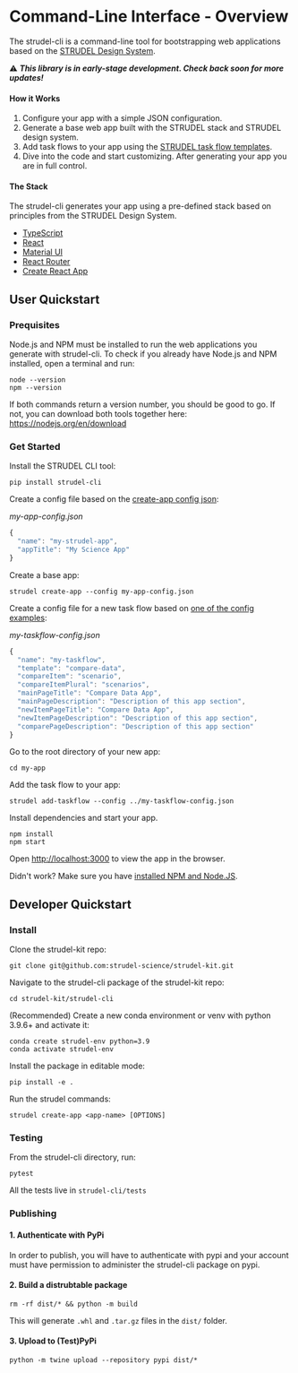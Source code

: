 # Command-Line Interface - Overview

The strudel-cli is a command-line tool for bootstrapping web applications based on the [STRUDEL Design System](https://strudel.science/).

:warning: **_This library is in early-stage development. Check back soon for more updates!_**

#### How it Works

1. Configure your app with a simple JSON configuration.
2. Generate a base web app built with the STRUDEL stack and STRUDEL design system.
3. Add task flows to your app using the [STRUDEL task flow templates](https://strudel.science/design-system/task-flows/overview/).
4. Dive into the code and start customizing. After generating your app you are in full control.

#### The Stack

The strudel-cli generates your app using a pre-defined stack based on principles from the STRUDEL Design System.

- [TypeScript](https://www.typescriptlang.org/)
- [React](https://react.dev/)
- [Material UI](https://mui.com/material-ui/getting-started/)
- [React Router](https://reactrouter.com/en/main)
- [Create React App](https://create-react-app.dev/)

## User Quickstart

### Prequisites

Node.js and NPM must be installed to run the web applications you generate with strudel-cli. To check if you already have Node.js and NPM installed, open a terminal and run:

```
node --version
npm --version
```

If both commands return a version number, you should be good to go. If not, you can download both tools together here: https://nodejs.org/en/download

### Get Started

Install the STRUDEL CLI tool:

```
pip install strudel-cli
```

Create a config file based on the [create-app config json](https://github.com/strudel-science/strudel-kit/blob/main/strudel-cli/CONFIGS.md#create-app-config-file):

_my-app-config.json_

```js
{
  "name": "my-strudel-app",
  "appTitle": "My Science App"
}
```

Create a base app:

```
strudel create-app --config my-app-config.json
```

Create a config file for a new task flow based on [one of the config examples](https://github.com/strudel-science/strudel-kit/blob/main/strudel-cli/CONFIGS.md#compare-data):

_my-taskflow-config.json_

```js
{
  "name": "my-taskflow",
  "template": "compare-data",
  "compareItem": "scenario",
  "compareItemPlural": "scenarios",
  "mainPageTitle": "Compare Data App",
  "mainPageDescription": "Description of this app section",
  "newItemPageTitle": "Compare Data App",
  "newItemPageDescription": "Description of this app section",
  "comparePageDescription": "Description of this app section"
}
```

Go to the root directory of your new app:

```
cd my-app
```

Add the task flow to your app:

```
strudel add-taskflow --config ../my-taskflow-config.json
```

Install dependencies and start your app.

```
npm install
npm start
```

Open [http://localhost:3000](http://localhost:3000) to view the app in the browser.

Didn't work? Make sure you have [installed NPM and Node.JS](https://nodejs.org/en/download).

## Developer Quickstart

### Install

Clone the strudel-kit repo:

```
git clone git@github.com:strudel-science/strudel-kit.git
```

Navigate to the strudel-cli package of the strudel-kit repo:

```
cd strudel-kit/strudel-cli
```

(Recommended) Create a new conda environment or venv with python 3.9.6+ and activate it:

```
conda create strudel-env python=3.9
conda activate strudel-env
```

Install the package in editable mode:

```
pip install -e .
```

Run the strudel commands:

```
strudel create-app <app-name> [OPTIONS]
```

### Testing

From the strudel-cli directory, run:

```
pytest
```

All the tests live in `strudel-cli/tests`

### Publishing

#### 1. Authenticate with PyPi

In order to publish, you will have to authenticate with pypi and your account must have permission to administer the strudel-cli package on pypi.

#### 2. Build a distrubtable package

```
rm -rf dist/* && python -m build
```

This will generate `.whl` and `.tar.gz` files in the `dist/` folder.

#### 3. Upload to (Test)PyPi

```
python -m twine upload --repository pypi dist/*
```
